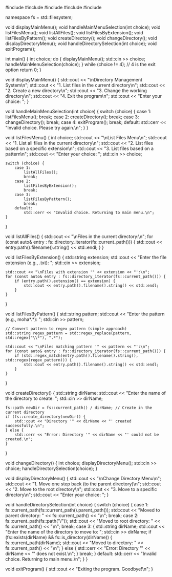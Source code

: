 #include <iostream>
#include <filesystem>
#include <vector>
#include <regex>
#include <string>

namespace fs = std::filesystem;

void displayMainMenu();
void handleMainMenuSelection(int choice);
void listFilesMenu();
void listAllFiles();
void listFilesByExtension();
void listFilesByPattern();
void createDirectory();
void changeDirectory();
void displayDirectoryMenu();
void handleDirectorySelection(int choice);
void exitProgram();

int main() {
    int choice;
    do {
        displayMainMenu();
        std::cin >> choice;
        handleMainMenuSelection(choice);
    } while (choice != 4); // 4 is the exit option
    return 0;
}

void displayMainMenu() {
    std::cout << "\nDirectory Management System\n";
    std::cout << "1. List files in the current directory\n";
    std::cout << "2. Create a new directory\n";
    std::cout << "3. Change the working directory\n";
    std::cout << "4. Exit the program\n";
    std::cout << "Enter your choice: ";
}

void handleMainMenuSelection(int choice) {
    switch (choice) {
        case 1:
            listFilesMenu();
            break;
        case 2:
            createDirectory();
            break;
        case 3:
            changeDirectory();
            break;
        case 4:
            exitProgram();
            break;
        default:
            std::cerr << "Invalid choice. Please try again.\n";
    }
}

void listFilesMenu() {
    int choice;
    std::cout << "\nList Files Menu\n";
    std::cout << "1. List all files in the current directory\n";
    std::cout << "2. List files based on a specific extension\n";
    std::cout << "3. List files based on a pattern\n";
    std::cout << "Enter your choice: ";
    std::cin >> choice;

    switch (choice) {
        case 1:
            listAllFiles();
            break;
        case 2:
            listFilesByExtension();
            break;
        case 3:
            listFilesByPattern();
            break;
        default:
            std::cerr << "Invalid choice. Returning to main menu.\n";
    }
}

void listAllFiles() {
    std::cout << "\nFiles in the current directory:\n";
    for (const auto& entry : fs::directory_iterator(fs::current_path())) {
        std::cout << entry.path().filename().string() << std::endl;
    }
}

void listFilesByExtension() {
    std::string extension;
    std::cout << "Enter the file extension (e.g., .txt): ";
    std::cin >> extension;

    std::cout << "\nFiles with extension '" << extension << "':\n";
    for (const auto& entry : fs::directory_iterator(fs::current_path())) {
        if (entry.path().extension() == extension) {
            std::cout << entry.path().filename().string() << std::endl;
        }
    }
}

void listFilesByPattern() {
    std::string pattern;
    std::cout << "Enter the pattern (e.g., moha*.*): ";
    std::cin >> pattern;

    // Convert pattern to regex pattern (simple approach)
    std::string regex_pattern = std::regex_replace(pattern, std::regex("\\*"), ".*");

    std::cout << "\nFiles matching pattern '" << pattern << "':\n";
    for (const auto& entry : fs::directory_iterator(fs::current_path())) {
        if (std::regex_match(entry.path().filename().string(), std::regex(regex_pattern))) {
            std::cout << entry.path().filename().string() << std::endl;
        }
    }
}

void createDirectory() {
    std::string dirName;
    std::cout << "Enter the name of the directory to create: ";
    std::cin >> dirName;

    fs::path newDir = fs::current_path() / dirName; // Create in the current directory
    if (fs::create_directory(newDir)) {
        std::cout << "Directory '" << dirName << "' created successfully.\n";
    } else {
        std::cerr << "Error: Directory '" << dirName << "' could not be created.\n";
    }
}

void changeDirectory() {
    int choice;
    displayDirectoryMenu();
    std::cin >> choice;
    handleDirectorySelection(choice);
}

void displayDirectoryMenu() {
    std::cout << "\nChange Directory Menu\n";
    std::cout << "1. Move one step back (to the parent directory)\n";
    std::cout << "2. Move to the root directory\n";
    std::cout << "3. Move to a specific directory\n";
    std::cout << "Enter your choice: ";
}

void handleDirectorySelection(int choice) {
    switch (choice) {
        case 1:
            fs::current_path(fs::current_path().parent_path());
            std::cout << "Moved to parent directory: " << fs::current_path() << "\n";
            break;
        case 2:
            fs::current_path(fs::path("/"));
            std::cout << "Moved to root directory: " << fs::current_path() << "\n";
            break;
        case 3: {
            std::string dirName;
            std::cout << "Enter the name of the directory to move to: ";
            std::cin >> dirName;
            if (fs::exists(dirName) && fs::is_directory(dirName)) {
                fs::current_path(dirName);
                std::cout << "Moved to directory: " << fs::current_path() << "\n";
            } else {
                std::cerr << "Error: Directory '" << dirName << "' does not exist.\n";
            }
            break;
        }
        default:
            std::cerr << "Invalid choice. Returning to main menu.\n";
    }
}

void exitProgram() {
    std::cout << "Exiting the program. Goodbye!\n";
}
